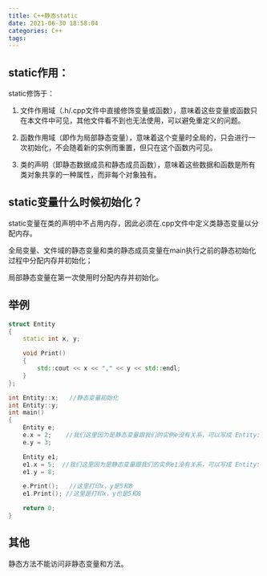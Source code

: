 ```yaml
---
title: C++静态static
date: 2021-06-30 18:58:04
categories: C++
tags:
---
```


## static作用：

static修饰于：

1. 文件作用域（.h/.cpp文件中直接修饰变量或函数），意味着这些变量或函数只在本文件中可见，其他文件看不到也无法使用，可以避免重定义的问题。

2. 函数作用域（即作为局部静态变量），意味着这个变量时全局的，只会进行一次初始化，不会随着新的实例而重置，但只在这个函数内可见。

3. 类的声明（即静态数据成员和静态成员函数），意味着这些数据和函数是所有类对象共享的一种属性，而非每个对象独有。


## static变量什么时候初始化？

static变量在类的声明中不占用内存，因此必须在.cpp文件中定义类静态变量以分配内存。

全局变量、文件域的静态变量和类的静态成员变量在main执行之前的静态初始化过程中分配内存并初始化；

局部静态变量在第一次使用时分配内存并初始化。

## 举例

```c++
struct Entity
{
    static int x, y;

    void Print()
    {
        std::cout << x << "," << y << std::endl;
    }
};

int Entity::x;   //静态变量初始化
int Entity::y;
int main()
{
    Entity e;
    e.x = 2;    //我们这里因为是静态变量跟我们的实例e没有关系，可以写成 Entity::x = 2
    e.y = 3;

    Entity e1;
    e1.x = 5;  //我们这里因为是静态变量跟我们的实例e1没有关系，可以写成 Entity::x = 5
    e1.y = 8;

    e.Print();   //这里打印x，y是5和8
    e1.Print(); //这里是打印x，y也是5和8

    return 0;
}
```

## 其他

静态方法不能访问非静态变量和方法。
